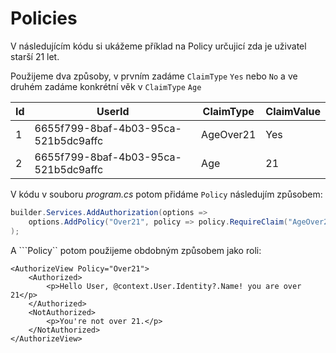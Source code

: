 # Policies

V následujícím kódu si ukážeme příklad na Policy určujicí zda je uživatel starší 21 let. 

Použijeme dva způsoby, v prvním zadáme  ```ClaimType``` ```Yes``` nebo ```No``` a ve druhém zadáme konkrétní věk v ```ClaimType``` ```Age```

| Id | UserId                              | ClaimType | ClaimValue |
|----|-------------------------------------|-----------|------------|
| 1  |6655f799-8baf-4b03-95ca-521b5dc9affc | AgeOver21 | Yes        |
| 2  |6655f799-8baf-4b03-95ca-521b5dc9affc | Age       | 21         |

V kódu v souboru *program.cs* potom přidáme ```Policy``` následujím způsobem:

```csharp
builder.Services.AddAuthorization(options =>
    options.AddPolicy("Over21", policy => policy.RequireClaim("AgeOver21", "Yes"))
);
```

A ```Policy`` potom použijeme obdobným způsobem jako roli:

```razor
<AuthorizeView Policy="Over21">
    <Authorized>
        <p>Hello User, @context.User.Identity?.Name! you are over 21</p>
    </Authorized>
    <NotAuthorized>
        <p>You're not over 21.</p>
    </NotAuthorized>
</AuthorizeView>
```

